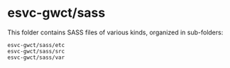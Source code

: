 # esvc-gwct/sass

This folder contains SASS files of various kinds, organized in sub-folders:

    esvc-gwct/sass/etc
    esvc-gwct/sass/src
    esvc-gwct/sass/var
